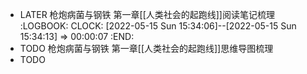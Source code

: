 - LATER 枪炮病菌与钢铁 第一章[[人类社会的起跑线]]阅读笔记梳理
  :LOGBOOK:
  CLOCK: [2022-05-15 Sun 15:34:06]--[2022-05-15 Sun 15:34:13] =>  00:00:07
  :END:
- TODO 枪炮病菌与钢铁 第一章[[人类社会的起跑线]]思维导图梳理
- TODO